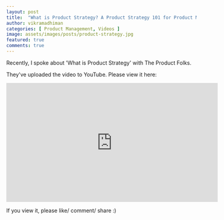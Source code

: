 ```yaml
---
layout: post
title:  "What is Product Strategy? A Product Strategy 101 for Product Managers"
author: vikramadhiman
categories: [ Product Management, Videos ]
image: assets/images/posts/product-strategy.jpg
featured: true
comments: true
---
```


Recently, I spoke about 'What is Product Strategy' with The Product Folks.

They've uploaded the video to YouTube. Please view it here:

<iframe width="560" height="315" src="https://www.youtube.com/embed/86HwWpniRUg" frameborder="0" allow="accelerometer; autoplay; encrypted-media; gyroscope; picture-in-picture" allowfullscreen></iframe>

If you view it, please like/ comment/ share :)